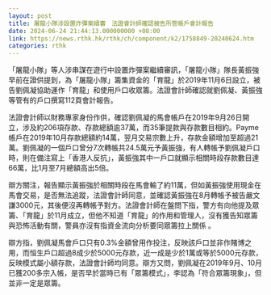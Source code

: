 ```yaml
---
layout: post
title: 屠龍小隊涉設置炸彈案續審　法證會計師確認被告所管帳戶會計報告
date: 2024-06-24 21:44:13.000000000 +08:00
link: https://news.rthk.hk/rthk/ch/component/k2/1758849-20240624.htm
categories: rthk
---
```


「屠龍小隊」等人涉串謀在遊行中設置炸彈案繼續審訊，「屠龍小隊」隊長黃振強早前在證供提到，為「屠龍小隊」籌集資金的「育龍」於2019年11月6日設立，被告劉佩凝協助運作「育龍」和使用戶口收眾籌。法證會計師確認就劉佩凝、黃振強等管有的戶口撰寫112頁會計報告。

法證會計師以財務專家身份作供，確認劉佩凝的馬會帳戶在2019年9月26日開立，涉及約206項存款、存款總額逾37萬，而35筆提款與存款數目相約。Payme帳戶在2019年10月存款總額約14萬，翌月交易宗數上升，存款金額增加至超過21萬。劉佩凝的一個戶口曾分7次轉帳共24.5萬元予黃振強，有人轉帳予劉佩凝戶口時，則在備注寫上「香港人反抗」，黃振強其中一戶口就顯示相關時段存款數目達66萬，比1月至7月總額高出5倍。

辯方關注，報告顯示黃振強於相關時段在馬會輸了約11萬，但如黃振強使用現金在馬會交易，是否無法追蹤，法證會計師同意，並確認黃振強在8月轉帳予被告嚴文謙3000元，其後便沒再轉帳予對方。法證會計師在盤問下指，警方有向他提及眾籌、「育龍」於11月成立，但他不知道「育龍」的作用和管理人，沒有獲告知眾籌與恐怖活動有關，警員亦沒有指資金流向分析要同眾籌拉上關係 。

辯方指，劉佩凝馬會戶口只有0.3%金額曾用作投注，反映該戶口並非作賭博之用，而恒生戶口超過8成少於5000元存款，近一成是少於1萬或等於5000元存款，反映模式屬小額存款，法證會計師均同意。辯方又問，劉佩凝在2019年9月、10月已獲200多宗入帳，是否早於當時已有「眾籌模式」，李認為「符合眾籌現象」，但並非一定是眾籌。
